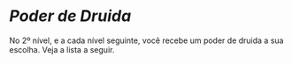 # *Poder de Druida*

No 2º nível, e a cada nível seguinte, você recebe um poder de druida a sua escolha. Veja a lista a seguir.